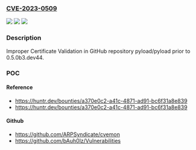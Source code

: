 ### [CVE-2023-0509](https://cve.mitre.org/cgi-bin/cvename.cgi?name=CVE-2023-0509)
![](https://img.shields.io/static/v1?label=Product&message=pyload%2Fpyload&color=blue)
![](https://img.shields.io/static/v1?label=Version&message=%3C%200.5.0b3.dev44%20&color=brighgreen)
![](https://img.shields.io/static/v1?label=Vulnerability&message=CWE-295%20Improper%20Certificate%20Validation&color=brighgreen)

### Description

Improper Certificate Validation in GitHub repository pyload/pyload prior to 0.5.0b3.dev44.

### POC

#### Reference
- https://huntr.dev/bounties/a370e0c2-a41c-4871-ad91-bc6f31a8e839
- https://huntr.dev/bounties/a370e0c2-a41c-4871-ad91-bc6f31a8e839

#### Github
- https://github.com/ARPSyndicate/cvemon
- https://github.com/bAuh0lz/Vulnerabilities

